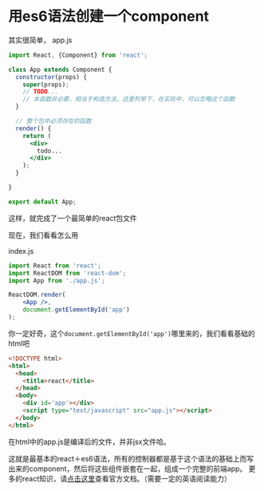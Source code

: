 # 用es6语法创建一个component
其实很简单，
app.js
```jsx
import React, {Component} from 'react';

class App extends Component {
  constructor(props) {
    super(props);
    // TODO...
    // 本函数非必要，相当于构造方法，这里列举下，在实际中，可以忽略这个函数
  }

  // 整个包中必须存在的函数
  render() {
    return (
      <div>
        todo...
      </div>
    );
  }

}

export default App;
```
这样，就完成了一个最简单的react包文件

现在，我们看看怎么用

index.js
```jsx
import React from 'react';
import ReactDOM from 'react-dom';
import App from './app.js';

ReactDOM.render(
    <App />,
    document.getElementById('app')
);
```
你一定好奇，这个`document.getElementById('app')`哪里来的，我们看看基础的html吧
```html
<!DOCTYPE html>
<html>
  <head>
    <title>react</title>
  </head>
  <body>
    <div id='app'></div>
    <script type="text/javascript" src="app.js"></script>
  </body>
</html>
```
在html中的app.js是编译后的文件，并非jsx文件哈。

这就是最基本的react＋es6语法，所有的控制器都是基于这个语法的基础上而写出来的component，然后将这些组件嵌套在一起，组成一个完整的前端app。
更多的react知识，请[点击这里](https://facebook.github.io/react/)查看官方文档。（需要一定的英语阅读能力）